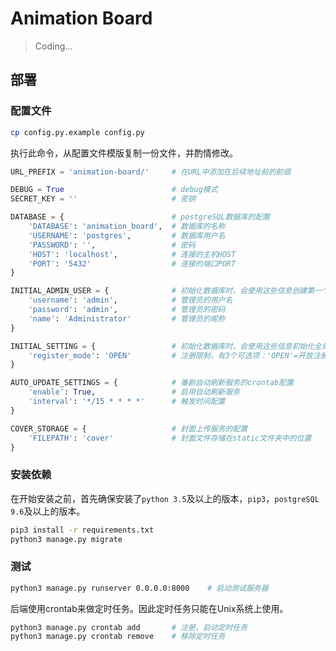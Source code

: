 # Animation Board
> Coding...

## 部署
### 配置文件
```bash
cp config.py.example config.py
```
执行此命令，从配置文件模版复制一份文件，并酌情修改。
```python
URL_PREFIX = 'animation-board/'     # 在URL中添加在后续地址前的前缀

DEBUG = True                        # debug模式
SECRET_KEY = ''                     # 密钥

DATABASE = {                        # postgreSQL数据库的配置
    'DATABASE': 'animation_board',  # 数据库的名称
    'USERNAME': 'postgres',         # 数据库用户名
    'PASSWORD': '',                 # 密码
    'HOST': 'localhost',            # 连接的主机HOST
    'PORT': '5432'                  # 连接的端口PORT
}

INITIAL_ADMIN_USER = {              # 初始化数据库时，会使用这些信息创建第一个超级管理员
    'username': 'admin',            # 管理员的用户名
    'password': 'admin',            # 管理员的密码
    'name': 'Administrator'         # 管理员的昵称
}

INITIAL_SETTING = {                 # 初始化数据库时，会使用这些信息初始化全局设置
    'register_mode': 'OPEN'         # 注册限制，有3个可选项：'OPEN'=开放注册, 'ONLY_CODE'=只允许注册码, 'CLOSE'=关闭注册
}

AUTO_UPDATE_SETTINGS = {            # 番剧自动刷新服务的crontab配置
    'enable': True,                 # 启用自动刷新服务
    'interval': '*/15 * * * *'      # 触发时间配置
}

COVER_STORAGE = {                   # 封面上传服务的配置
    'FILEPATH': 'cover'             # 封面文件存储在static文件夹中的位置
}

```
### 安装依赖
在开始安装之前，首先确保安装了`python 3.5`及以上的版本，`pip3`，`postgreSQL 9.6`及以上的版本。  
```bash
pip3 install -r requirements.txt
python3 manage.py migrate
```
### 测试
```bash
python3 manage.py runserver 0.0.0.0:8000    # 启动测试服务器
```
后端使用crontab来做定时任务。因此定时任务只能在Unix系统上使用。
```bash
python3 manage.py crontab add       # 注册，启动定时任务
python3 manage.py crontab remove    # 移除定时任务
```